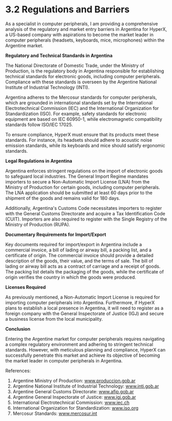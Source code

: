 # 3.2 Regulations and Barriers

As a specialist in computer peripherals, I am providing a comprehensive analysis of the regulatory and market entry barriers in Argentina for HyperX, a US-based company with aspirations to become the market leader in computer peripherals (headsets, keyboards, mice, microphones) within the Argentine market. 

**Regulatory and Technical Standards in Argentina**

The National Directorate of Domestic Trade, under the Ministry of Production, is the regulatory body in Argentina responsible for establishing technical standards for electronic goods, including computer peripherals. Compliance with these standards is overseen by the Argentine National Institute of Industrial Technology (INTI).

Argentina adheres to the Mercosur standards for computer peripherals, which are grounded in international standards set by the International Electrotechnical Commission (IEC) and the International Organization for Standardization (ISO). For example, safety standards for electronic equipment are based on IEC 60950-1, while electromagnetic compatibility standards follow ISO/IEC 17025.

To ensure compliance, HyperX must ensure that its products meet these standards. For instance, its headsets should adhere to acoustic noise emission standards, while its keyboards and mice should satisfy ergonomic standards. 

**Legal Regulations in Argentina**

Argentina enforces stringent regulations on the import of electronic goods to safeguard local industries. The General Import Regime mandates importers to secure a Non-Automatic Import License (LNA) from the Ministry of Production for certain goods, including computer peripherals. The LNA application should be submitted at least 60 days prior to the shipment of the goods and remains valid for 180 days.

Additionally, Argentina's Customs Code necessitates importers to register with the General Customs Directorate and acquire a Tax Identification Code (CUIT). Importers are also required to register with the Single Registry of the Ministry of Production (RUPA).

**Documentary Requirements for Import/Export**

Key documents required for import/export in Argentina include a commercial invoice, a bill of lading or airway bill, a packing list, and a certificate of origin. The commercial invoice should provide a detailed description of the goods, their value, and the terms of sale. The bill of lading or airway bill acts as a contract of carriage and a receipt of goods. The packing list details the packaging of the goods, while the certificate of origin verifies the country in which the goods were produced.

**Licenses Required**

As previously mentioned, a Non-Automatic Import License is required for importing computer peripherals into Argentina. Furthermore, if HyperX plans to establish a local presence in Argentina, it will need to register as a foreign company with the General Inspectorate of Justice (IGJ) and secure a business license from the local municipality.

**Conclusion**

Entering the Argentine market for computer peripherals requires navigating a complex regulatory environment and adhering to stringent technical standards. However, with meticulous planning and compliance, HyperX can successfully penetrate this market and achieve its objective of becoming the market leader in computer peripherals in Argentina.

References:
1. Argentine Ministry of Production: www.produccion.gob.ar
2. Argentine National Institute of Industrial Technology: www.inti.gob.ar
3. Argentine General Customs Directorate: www.afip.gob.ar
4. Argentine General Inspectorate of Justice: www.igj.gob.ar
5. International Electrotechnical Commission: www.iec.ch
6. International Organization for Standardization: www.iso.org
7. Mercosur Standards: www.mercosur.int